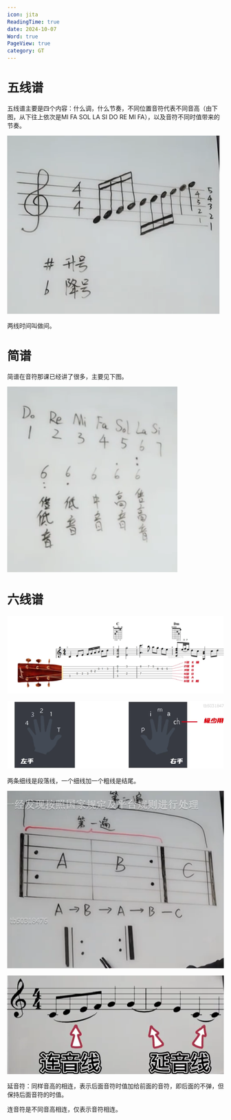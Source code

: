 ```yaml
---
icon: jita
ReadingTime: true
date: 2024-10-07
Word: true
PageView: true
category: GT
---
```


# 五线谱

五线谱主要是四个内容：什么调，什么节奏，不同位置音符代表不同音高（由下图，从下往上依次是MI FA SOL LA SI DO RE MI FA），以及音符不同时值带来的节奏。

![五线谱](https://github.com/RyanLee-ljx/RyanLee-ljx.github.io/blob/image/guitar/lesson3/1.png?raw=true)

两线时间叫做间。

# 简谱

简谱在音符那课已经讲了很多，主要见下图。

![简谱](https://github.com/RyanLee-ljx/RyanLee-ljx.github.io/blob/image/guitar/lesson3/2.png?raw=true)

# 六线谱

![六线谱](https://github.com/RyanLee-ljx/RyanLee-ljx.github.io/blob/image/guitar/lesson3/3.png?raw=true)

![左右手势](https://github.com/RyanLee-ljx/RyanLee-ljx.github.io/blob/image/guitar/lesson3/4.png?raw=true)

两条细线是段落线，一个细线加一个粗线是结尾。

![反复标记](https://github.com/RyanLee-ljx/RyanLee-ljx.github.io/blob/image/guitar/lesson3/5.png?raw=true)

![连音符与延音符](https://github.com/RyanLee-ljx/RyanLee-ljx.github.io/blob/image/guitar/lesson3/6.png?raw=true)

延音符：同样音高的相连，表示后面音符时值加给前面的音符，即后面的不弹，但保持后面音符的时值。

连音符是不同音高相连，仅表示音符相连。